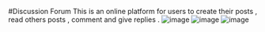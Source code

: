 #Discussion Forum
This is an online platform for users to create their posts , read others posts , comment and give replies .
![image](https://github.com/user-attachments/assets/3f69c580-e0ef-4f6a-9d30-6412db3fe2a0) 
![image](https://github.com/user-attachments/assets/9e63b726-5ac8-436a-96bd-e347199af182)
![image](https://github.com/user-attachments/assets/ad54de81-eb87-455f-ac06-616b149e8933)



